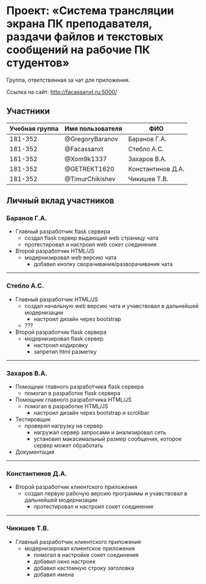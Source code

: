 ﻿# Проект: «Система трансляции экрана ПК преподавателя, раздачи файлов и текстовых сообщений на рабочие ПК студентов»

Группа, ответственная за чат для приложения.

Ссылка на сайт: http://facassanxt.ru:5000/

## Участники

| Учебная группа | Имя пользователя | ФИО                      |
|----------------|------------------|--------------------------|
| 181-352       | @GregoryBaranov       | Баранов  Г.А.              |
| 181-352        | @Facassanxt     | Стебло А.С.              |
| 181-352        | @Xom9k1337       | Захаров В.А. |
| 181-352        | @GETREKT1620     | Константинов Д.А.              |
| 181-352        | @TimurChikishev       | Чикишев Т.В. |

## Личный вклад участников

### Баранов  Г.А.

+ Главный разработчик flask сервера
  + создал flask сервер выдающий web страницу чата 
  + протестировал и настроил web сокет соединениe
+ Второй разработчик HTML/JS
  + модернизировал web версию чата
    + добавил кнопку сворачивания/разворачивания чата
----
### Стебло А.С.  

+ Главный разработчик HTML/JS
  + создал начальную web версию чата и учавствовал в дальнейшей модернизации
    + настроил дизайн через bootstrap
  + ???
+ Второй разработчик flask сервера
  + модернизировал flask сервер
    + настроил кодировку
    + запретил html разметку
----
### Захаров В.А.

+ Помощник главного разработчика flask сервера
  + помогал в разработке flask сервера
+ Помощник главного разработчика HTML/JS 
  + помогал в разработке HTML/JS
    + настроил дизайн через bootstrap и scrollbar
+ Тестировщик
  + проверял нагрузку на сервер
    + нагружал сервер запросами и анализировал сеть
    + установил макасимальный размер сообщения, которое сервер может обработать
+ Документация
----
### Константинов Д.А. 

+ Второй разработчик клиентского приложения
  + создал первую рабочую версию программы и учавствовал в дальнейшей модернизации
     + протестировал и настроил сокет соединениe
----
### Чикишев Т.В.
+ Главный разработчик клиентского приложения
  + модернизировал клиентское приложение
    + помогал в настройке сокет соединения
    + добавил окно настроек
    + добавил кастомную строку заголовка
    + добавил имена 
